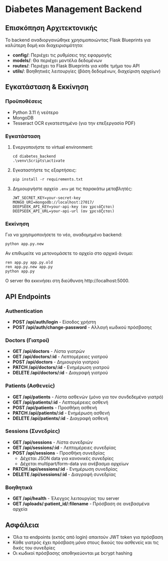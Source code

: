 # Diabetes Management Backend

## Επισκόπηση Αρχιτεκτονικής

Το backend αναδιοργανώθηκε χρησιμοποιώντας Flask Blueprints για καλύτερη δομή και διαχειρισιμότητα:

- **config/**: Περιέχει τις ρυθμίσεις της εφαρμογής
- **models/**: Θα περιέχει μοντέλα δεδομένων
- **routes/**: Περιέχει τα Flask Blueprints για κάθε τμήμα του API
- **utils/**: Βοηθητικές λειτουργίες (βάση δεδομένων, διαχείριση αρχείων)

## Εγκατάσταση & Εκκίνηση

### Προϋποθέσεις
- Python 3.11 ή νεότερο
- MongoDB
- Tesseract OCR εγκατεστημένο (για την επεξεργασία PDF)

### Εγκατάσταση

1. Ενεργοποιήστε το virtual environment:
   ```
   cd diabetes_backend
   .\venv\Scripts\activate
   ```

2. Εγκαταστήστε τις εξαρτήσεις:
   ```
   pip install -r requirements.txt
   ```

3. Δημιουργήστε αρχείο `.env` με τις παρακάτω μεταβλητές:
   ```
   JWT_SECRET_KEY=your-secret-key
   MONGO_URI=mongodb://localhost:27017/
   DEEPSEEK_API_KEY=your-api-key (αν χρειάζεται)
   DEEPSEEK_API_URL=your-api-url (αν χρειάζεται)
   ```

### Εκκίνηση

Για να χρησιμοποιήσετε το νέο, αναδομημένο backend:

```
python app.py.new
```

Αν επιθυμείτε να μετονομάσετε το αρχείο στο αρχικό όνομα:

```
ren app.py app.py.old
ren app.py.new app.py
python app.py
```

Ο server θα εκκινήσει στη διεύθυνση http://localhost:5000.

## API Endpoints

### Authentication

- **POST /api/auth/login** - Είσοδος χρήστη
- **POST /api/auth/change-password** - Αλλαγή κωδικού πρόσβασης

### Doctors (Γιατροί)

- **GET /api/doctors** - Λίστα γιατρών
- **GET /api/doctors/:id** - Λεπτομέρειες γιατρού
- **POST /api/doctors** - Δημιουργία γιατρού
- **PATCH /api/doctors/:id** - Ενημέρωση γιατρού
- **DELETE /api/doctors/:id** - Διαγραφή γιατρού

### Patients (Ασθενείς)

- **GET /api/patients** - Λίστα ασθενών (μόνο για τον συνδεδεμένο γιατρό)
- **GET /api/patients/:id** - Λεπτομέρειες ασθενή
- **POST /api/patients** - Προσθήκη ασθενή
- **PATCH /api/patients/:id** - Ενημέρωση ασθενή
- **DELETE /api/patients/:id** - Διαγραφή ασθενή

### Sessions (Συνεδρίες)

- **GET /api/sessions** - Λίστα συνεδριών
- **GET /api/sessions/:id** - Λεπτομέρειες συνεδρίας
- **POST /api/sessions** - Προσθήκη συνεδρίας
  - Δέχεται JSON data για κανονικές συνεδρίες
  - Δέχεται multipart/form-data για ανέβασμα αρχείων
- **PATCH /api/sessions/:id** - Ενημέρωση συνεδρίας
- **DELETE /api/sessions/:id** - Διαγραφή συνεδρίας

### Βοηθητικά

- **GET /api/health** - Έλεγχος λειτουργίας του server
- **GET /uploads/:patient_id/:filename** - Πρόσβαση σε ανεβασμένα αρχεία

## Ασφάλεια

- Όλα τα endpoints (εκτός από login) απαιτούν JWT token για πρόσβαση
- Κάθε γιατρός έχει πρόσβαση μόνο στους δικούς του ασθενείς και τις δικές του συνεδρίες
- Οι κωδικοί πρόσβασης αποθηκεύονται με bcrypt hashing 